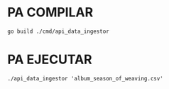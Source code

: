 # PA COMPILAR
`go build ./cmd/api_data_ingestor`

# PA EJECUTAR
`./api_data_ingestor 'album_season_of_weaving.csv'`